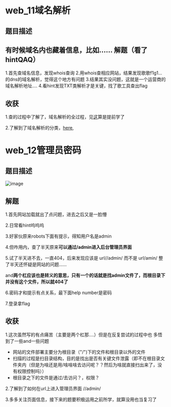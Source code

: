 web_11域名解析
=======
题目描述
-----
有时候域名内也藏着信息，比如......
解题（看了hintQAQ）
-----
1.首先查域名信息，发现whois查询
2.用whois查相应网站，结果发现歌歌f1g1...的dns的域名解析，觉得这个地方有问题
3.结果其实没问题，这就是一个运营商的域名解析地址....
4.看hint发现TXT类解析才是关键，找了歌工具查出flag

收获
--------
1.查的过程中了解了，域名解析的全过程，见[这](https://blog.csdn.net/m0_37812513/article/details/78775629)算是提前学了

2.了解到了域名解析的分类，[here](https://www.22.cn/help_34.html),


web_12管理员密码
=======
题目描述
-----
![image](https://user-images.githubusercontent.com/71497784/125152156-5fd6b400-e17d-11eb-90b3-954c6b94561b.png)

解题
----
1.首先网站加载就出了点问题，进去之后又是一脸懵

2.日常看hint呜呜呜

3.好家伙原来robots下面有提示，得知用户名是admin

4.但咋用内，查了半天原来**可以通过/admin进入后台管理员界面**

5.试了半天进不去，一直404，后来发现应该是
  url//admin/
 而不是
  url/amin/
整了半天还怀疑是网站的问题......

and**两个杠应该也是转义的意思，只有一个的话就是找admin文件了，而根目录下并没有这个文件，所以就404了**

6.密码才和提示有点关系，最下面help number是密码

7.登录拿flag

收获
------
1.这次虽然写的有点痛苦（主要是两个杠那....）但是在反复尝试的过程中也
多悟到了一些and一些问题

- 网站的文件部署主要分为根目录（"/")下的文件和根目录以外的文件
- 扫描的过程是扫目录结构，目的是找出是否有关键文件泄露（即不在根目录文件夹内（但是为啥还是用/啥啥啥去访问呢？？然后为啥就直接扫出来了，没有权限控制吗））
- 根目录之下的文件是通过/去访问？，权限？

2.了解到了如何在url上进入管理员界面
  //admin/
  
3.多多关注页面信息，接下来的题要积极运用之前所学，就算没用也当复习了
